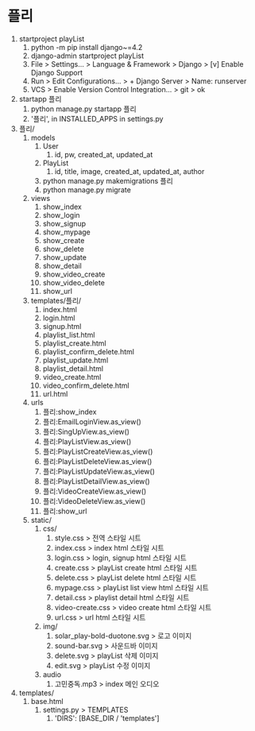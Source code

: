 # 플리



1. startproject playList
   1. python -m pip install django~=4.2
   2. django-admin startproject playList
   3. File > Settings... > Language & Framework > Django > [v] Enable Django Support
   4. Run > Edit Configurations... > + Django Server > Name: runserver
   5. VCS > Enable Version Control Integration... > git > ok
2. startapp 플리
   1. python manage.py startapp 플리
   2. '플리', in INSTALLED_APPS in settings.py
3. 플리/
   1. models
      1. User
         1. id, pw, created_at, updated_at
      2. PlayList
         1. id, title, image, created_at, updated_at, author
      3. python manage.py makemigrations 플리
      4. python manage.py migrate
   2. views
      1. show_index
      2. show_login
      3. show_signup
      4. show_mypage
      5. show_create
      6. show_delete
      7. show_update
      8. show_detail
      9. show_video_create
      10. show_video_delete
      11. show_url
   3. templates/플리/
      1. index.html
      2. login.html
      3. signup.html
      4. playlist_list.html
      5. playlist_create.html
      6. playlist_confirm_delete.html
      7. playlist_update.html
      8. playlist_detail.html
      9. video_create.html
      10. video_confirm_delete.html
      11. url.html
   4. urls
      1. 플리:show_index
      2. 플리:EmailLoginView.as_view()
      3. 플리:SingUpView.as_view()
      4. 플리:PlayListView.as_view()
      5. 플리:PlayListCreateView.as_view()
      6. 플리:PlayListDeleteView.as_view()
      7. 플리:PlayListUpdateView.as_view()
      8. 플리:PlayListDetailView.as_view()
      9. 플리:VideoCreateView.as_view()
      10. 플리:VideoDeleteView.as_view()
      11. 플리:show_url
   5. static/
      1. css/
         1. style.css > 전역 스타일 시트
         2. index.css > index html 스타일 시트
         3. login.css > login, signup html 스타일 시트 
         4. create.css > playList create html 스타일 시트
         5. delete.css > playList delete html 스타일 시트
         6. mypage.css > playList list view html 스타일 시트
         7. detail.css > playlist detail html 스타일 시트
         8. video-create.css > video create html 스타일 시트
         9. url.css > url html 스타일 시트
      2. img/
         1. solar_play-bold-duotone.svg > 로고 이미지
         2. sound-bar.svg > 사운드바 이미지
         3. delete.svg > playList 삭제 이미지
         4. edit.svg > playList 수정 이미지
      3. audio
         1. 고민중독.mp3 > index 메인 오디오
4. templates/
   1. base.html
      1. settings.py > TEMPLATES
         1. 'DIRS': [BASE_DIR / 'templates']

